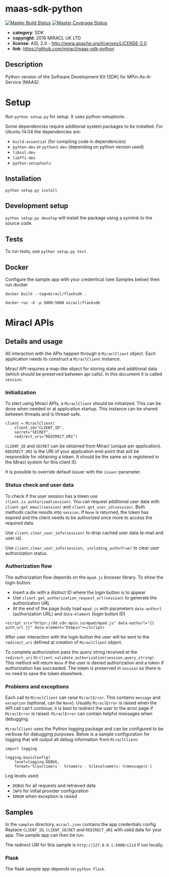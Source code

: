 # maas-sdk-python

[![Master Build Status](https://secure.travis-ci.org/miracl/maas-sdk-python.png?branch=master)](https://travis-ci.org/miracl/maas-sdk-python?branch=master)
[![Master Coverage Status](https://coveralls.io/repos/miracl/maas-sdk-python/badge.svg?branch=master&service=github)](https://coveralls.io/github/miracl/maas-sdk-python?branch=master)

* **category**:    SDK
* **copyright**:   2016 MIRACL UK LTD
* **license**:     ASL 2.0 - http://www.apache.org/licenses/LICENSE-2.0
* **link**:        https://github.com/miracl/maas-sdk-python

## Description

Python version of the Software Development Kit (SDK) for MPin-As-A-Service (MAAS).


# Setup

Run `python setup.py` for setup. It uses python-setuptools.

Some dependencies require additional system packages to be installed.
For Ubuntu 14.04 the dependencies are:

* `build-essential` (for compiling code in dependencies)
* `python-dev` or `python3-dev` (depending on python version used)
* `libssl-dev`
* `libffi-dev`
* `python-setuptools`

## Installation

`python setup.py install`

## Development setup

`python setup.py develop` will install the package using a symlink to the source code.

## Tests

To run tests, use `python setup.py test`.

## Docker

Configure the sample app with your credentical (see Samples below) then run docker

`docker build --tag=miracl/flasksdk .`

`docker run -d -p 5000:5000 miracl/flasksdk`

# Miracl APIs

## Details and usage

All interaction with the APIs happen through a `MiraclClient` object. Each
application needs to construct a `MiraclClient` instance.

Miracl API requires a map-like object for storing state and additional data (which
should be preserved between api calls). In this document it is called
`session`.

### Initialization
To start using Miracl APIs, a `MiraclClient` should be initialized. This can be done
when needed or at application startup. This instance can be shared between
threads and is thread-safe.

```
client = MiraclClient(
    client_id="CLIENT_ID",
    secret="SECRET",
    redirect_uri="REDIRECT_URI")
```

`CLIENT_ID` and `SECRET` can be obtained from Miracl (unique per
application). `REDIRECT_URI` is the URI of your application end-point that will be
responsible for obtaining a token. It should be the same as is registered in the Miracl
system for this client ID.

It is possible to override default issuer with the `issuer` parameter.

### Status check and user data

To check if the user session has a token use `client.is_authorized(session)`. You can
 request additional user data with `client.get_email(session)` and
 `client.get_user_id(session)`. Both methods cache results into `session`. If
 `None` is returned, the token has expired and the client needs to be authorized once
 more to access the required data.

Use `client.clear_user_info(session)` to drop cached user data (e-mail and
user id).

Use `client.clear_user_info(session, including_auth=True)` to clear user
authorization status.

### Authorization flow

The authorization flow depends on the `mpad.js` browser library. To show the login button:

* Insert a div with a distinct ID where the login button is to appear
* Use `client.get_authorization_request_url(session)` to generate the authorization URL
* At the end of the page body load `mpad.js` with parameters `data-authurl`
(authorization URL) and `data-element` (login button ID)

```
<script src="https://dd.cdn.mpin.io/mpad/mpad.js" data-authurl="{{ auth_url }}" data-element="btmpin"></script>
```

After user
interaction with the login button the user will be sent to the `redirect_uri` defined at
creation of `MiraclClient` object.

To complete authorization pass the query string received at the `redirect_uri` to
`client.validate_authorization(session,query_string)`. This method will return
`None` if the user is denied authorization and a token if authorization has succeeded. The token
is preserved in `session` so there is no need to save the token elsewhere.

### Problems and exceptions

Each call to `MiraclClient` can raise `MiraclError`. This contains `message` and
 `exception` (optional, can be `None`). Usually `MiraclError` is raised when
 the API call can't continue; it is best to redirect the user to the error page if
 `MiraclError` is raised. `MiraclError` can contain helpful messages when
 debugging.

`MiraclClient` uses the Python logging package and can be configured to be verbose
for debugging purposes. Below is a sample configuration for logging that will
output all debug information from `MiraclClient`:

```
import logging

logging.basicConfig(
    level=logging.DEBUG,
    format='%(asctime)s - %(name)s - %(levelname)s: %(message)s')
```

Log levels used:

* `DEBUG` for all requests and retrieved data
* `INFO` for initial provider configuration
* `ERROR` when exception is raised

## Samples

In the `samples` directory, `miracl.json` contains the app credentials config. Replace `CLIENT_ID`, `CLIENT_SECRET` and `REDIRECT_URI` with valid data for your app. The sample app can then be run.

The redirect URI for this sample is `http://127.0.0.1:5000/c2id` if run locally.

### Flask

The flask sample app depends on `python-flask`.
